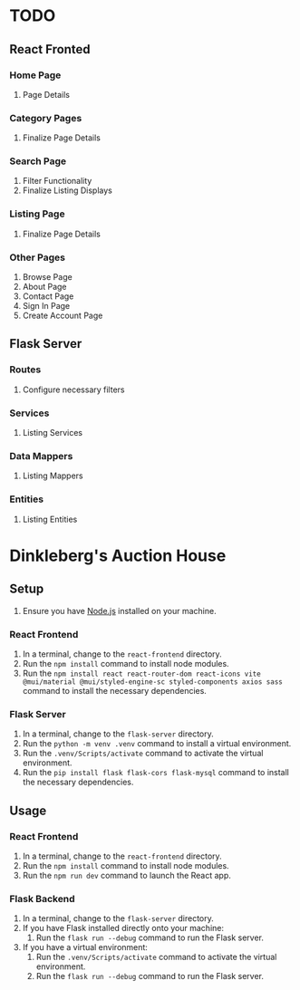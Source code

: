 # TODO 

## React Fronted

### Home Page
1. Page Details

### Category Pages
1. Finalize Page Details

### Search Page
1. Filter Functionality
2. Finalize Listing Displays

### Listing Page
1. Finalize Page Details

### Other Pages
1. Browse Page
2. About Page
3. Contact Page
4. Sign In Page
5. Create Account Page

## Flask Server

### Routes
1. Configure necessary filters

### Services
1. Listing Services

### Data Mappers
1. Listing Mappers

### Entities
1. Listing Entities

# Dinkleberg's Auction House 

## Setup
1. Ensure you have [Node.js](https://nodejs.org/en/download) installed on your machine.

### React Frontend
1. In a terminal, change to the `react-frontend` directory. 
2. Run the `npm install` command to install node modules.
3. Run the `npm install react react-router-dom react-icons vite @mui/material @mui/styled-engine-sc styled-components axios sass` command to install the necessary dependencies.

### Flask Server
1. In a terminal, change to the `flask-server` directory. 
2. Run the `python -m venv .venv` command to install a virtual environment. 
3. Run the `.venv/Scripts/activate` command to activate the virtual environment. 
4. Run the `pip install flask flask-cors flask-mysql` command to install the necessary dependencies.

## Usage

### React Frontend
1. In a terminal, change to the `react-frontend` directory.
2. Run the `npm install` command to install node modules.
3. Run the `npm run dev` command to launch the React app.

### Flask Backend
1. In a terminal, change to the `flask-server` directory.
2. If you have Flask installed directly onto your machine:
   1. Run the `flask run --debug` command to run the Flask server.
3. If you have a virtual environment: 
   1. Run the `.venv/Scripts/activate` command to activate the virtual environment.
   2. Run the `flask run --debug` command to run the Flask server.

